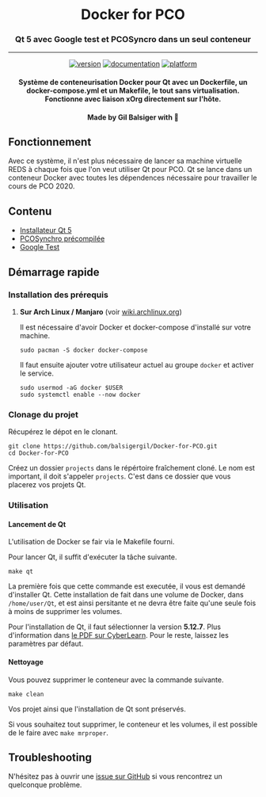 <h1 align="center">Docker for PCO</h1>
<h3 align="center">Qt 5 avec Google test et PCOSyncro dans un seul conteneur</h3>
<hr>
<p align="center">
  <a href="#"><img src="https://img.shields.io/badge/version-v0.0.1-green?style=for-the-badge" alt="version"></a>
  <a href="https://github.com/balsigergil/Docker-for-PCO#docker-for-pco"><img src="https://img.shields.io/badge/documentation-README-blue?style=for-the-badge" alt="documentation"></a>
  <a href="#"><img src="https://img.shields.io/badge/platform-linux-yellow?style=for-the-badge&logo=Linux" alt="platform"></a>
</p>

<h4 align="center">Système de conteneurisation Docker pour Qt avec un Dockerfile, un docker-compose.yml et un Makefile, le tout sans virtualisation. Fonctionne avec liaison xOrg directement sur l'hôte.</h4>
<h4 align="center">Made by Gil Balsiger with 🧡</h4>

## Fonctionnement

Avec ce système, il n'est plus nécessaire de lancer sa machine virtuelle REDS à chaque fois que l'on veut utiliser Qt pour PCO. Qt se lance dans un conteneur Docker avec toutes les dépendences nécessaire pour travailler le cours de PCO 2020.

## Contenu

- [Installateur Qt 5](https://www.qt.io/download-open-source)
- [PCOSynchro précompilée](https://gitlab.com/reds-public/pco-synchro)
- [Google Test](https://github.com/google/googletest)

## Démarrage rapide

### Installation des prérequis

1. **Sur Arch Linux / Manjaro** (voir [wiki.archlinux.org](https://wiki.archlinux.org/index.php/Docker#Installation))

    Il est nécessaire d'avoir Docker et docker-compose d'installé sur votre machine.

    ```
    sudo pacman -S docker docker-compose
    ```

    Il faut ensuite ajouter votre utilisateur actuel au groupe `docker` et activer le service.

    ```
    sudo usermod -aG docker $USER
    sudo systemctl enable --now docker
    ```

### Clonage du projet

Récupérez le dépot en le clonant.

```
git clone https://github.com/balsigergil/Docker-for-PCO.git
cd Docker-for-PCO
```

Créez un dossier `projects` dans le répértoire fraîchement cloné. Le nom est important, il doit s'appeler `projects`. C'est dans ce dossier que vous placerez vos projets Qt.

### Utilisation

#### Lancement de Qt

L'utilisation de Docker se fair via le Makefile fourni.

Pour lancer Qt, il suffit d'exécuter la tâche suivante.

```
make qt
```

La première fois que cette commande est executée, il vous est demandé d'installer Qt. Cette installation de fait dans une volume de Docker, dans `/home/user/Qt`, et est ainsi persitante et ne devra être faite qu'une seule fois à moins de supprimer les volumes.

Pour l'installation de Qt, il faut sélectionner la version **5.12.7**. Plus d'information dans [le PDF sur CyberLearn](https://cyberlearn.hes-so.ch/pluginfile.php/3175645/mod_resource/content/1/Guide_labos_PCO_v2020.1.0.pdf). Pour le reste, laissez les paramètres par défaut.

#### Nettoyage

Vous pouvez supprimer le conteneur avec la commande suivante.

```
make clean
```

Vos projet ainsi que l'installation de Qt sont préservés.

Si vous souhaitez tout supprimer, le conteneur et les volumes, il est possible de le faire avec `make mrproper`.

## Troubleshooting

N'hésitez pas à ouvrir une [issue sur GitHub](https://github.com/balsigergil/Docker-for-PCO/issues) si vous rencontrez un quelconque problème.